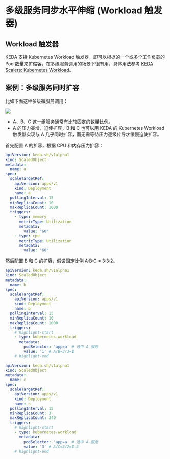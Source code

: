 # 多级服务同步水平伸缩 (Workload 触发器)

## Workload 触发器

KEDA 支持 Kubernetes Workload 触发器，即可以根据的一个或多个工作负载的 Pod 数量来扩缩容，在多级服务调用的场景下很有用，具体用法参考 [KEDA Scalers: Kubernetes Workload](https://keda.sh/docs/2.13/scalers/kubernetes-workload/)。

## 案例：多级服务同时扩容

比如下面这种多级微服务调用：

![](https://image-host-1251893006.cos.ap-chengdu.myqcloud.com/2024%2F04%2F08%2F20240408084514.png)

* A、B、C 这一组服务通常有比较固定的数量比例。
* A 的压力突增，迫使扩容，B 和 C 也可以用 KEDA 的 Kubernetes Workload 触发器实现与 A 几乎同时扩容，而无需等待压力逐级传导才缓慢迫使扩容。

首先配置 A 的扩容，根据 CPU 和内存压力扩容：

```yaml showLineNumbers
apiVersion: keda.sh/v1alpha1
kind: ScaledObject
metadata:
  name: a
spec:
  scaleTargetRef:
    apiVersion: apps/v1
    kind: Deployment
    name: a
  pollingInterval: 15
  minReplicaCount: 10
  maxReplicaCount: 1000
  triggers:
    - type: memory
      metricType: Utilization
      metadata:
        value: "60"
    - type: cpu
      metricType: Utilization
      metadata:
        value: "60"
```


然后配置 B 和 C 的扩容，假设固定比例 A:B:C = 3:3:2。

<Tabs>
  <TabItem value="B" label="B">

   ```yaml showLineNumbers
   apiVersion: keda.sh/v1alpha1
   kind: ScaledObject
   metadata:
     name: b
   spec:
     scaleTargetRef:
       apiVersion: apps/v1
       kind: Deployment
       name: b
     pollingInterval: 15
     minReplicaCount: 10
     maxReplicaCount: 1000
     triggers:
       # highlight-start
       - type: kubernetes-workload
         metadata:
           podSelector: 'app=a' # 选中 A 服务
           value: '1' # A/B=3/3=1
       # highlight-end
   ```

  </TabItem>

  <TabItem value="C" label="C">

   ```yaml showLineNumbers
   apiVersion: keda.sh/v1alpha1
   kind: ScaledObject
   metadata:
     name: c
   spec:
     scaleTargetRef:
       apiVersion: apps/v1
       kind: Deployment
       name: c
     pollingInterval: 15
     minReplicaCount: 3
     maxReplicaCount: 340
     triggers:
       # highlight-start
       - type: kubernetes-workload
         metadata:
           podSelector: 'app=a' # 选中 A 服务
           value: '3' # A/C=3/2=1.5
       # highlight-end
   ```

  </TabItem>
</Tabs>

